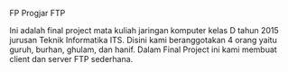 FP Progjar FTP 

Ini adalah final project mata kuliah jaringan komputer kelas D tahun 2015 jurusan Teknik Informatika ITS.
Disini kami beranggotakan 4 orang yaitu guruh, burhan, ghulam, dan hanif. Dalam Final Project ini kami membuat client dan server FTP sederhana.
